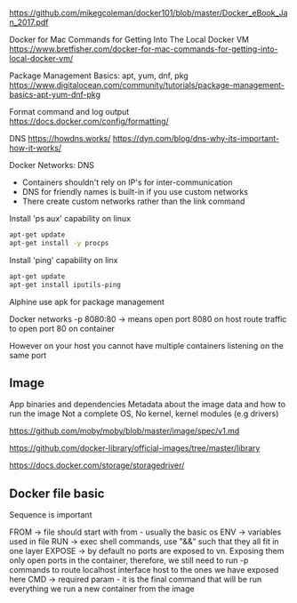 https://github.com/mikegcoleman/docker101/blob/master/Docker_eBook_Jan_2017.pdf


Docker for Mac Commands for Getting Into The Local Docker VM
https://www.bretfisher.com/docker-for-mac-commands-for-getting-into-local-docker-vm/


Package Management Basics: apt, yum, dnf, pkg
https://www.digitalocean.com/community/tutorials/package-management-basics-apt-yum-dnf-pkg


Format command and log output
https://docs.docker.com/config/formatting/


DNS
https://howdns.works/
https://dyn.com/blog/dns-why-its-important-how-it-works/

Docker Networks: DNS
* Containers shouldn't rely on IP's for inter-communication
* DNS for friendly names is built-in if you use custom networks
* There create custom networks rather than the link command 


Install 'ps aux' capability on linux
``` bash
apt-get update
apt-get install -y procps
```

Install 'ping' capability on linx
``` bash
apt-get update
apt-get install iputils-ping
```

Alphine use apk for package management

Docker networks
-p 8080:80 -> means open port 8080 on host route traffic to open port 80 on container

However on your host you cannot have multiple containers listening on the same port

## **Image**  
App binaries and dependencies
Metadata about the image data and how to run the image
Not a complete OS, No kernel, kernel modules (e.g drivers)

https://github.com/moby/moby/blob/master/image/spec/v1.md

https://github.com/docker-library/official-images/tree/master/library

https://docs.docker.com/storage/storagedriver/


## **Docker file basic**
Sequence is important

FROM -> file should start with from - usually the basic os
ENV -> variables used in file
RUN -> exec shell commands, use "&&" such that they all fit in one layer
EXPOSE -> by default no ports are exposed to vn. Exposing them only open ports in the container, therefore, we still need to run -p commands to route localhost interface host to the ones we have exposed here
CMD -> required param - it is the final command that will be run everything we run a new container from the image 